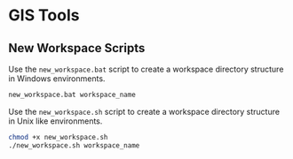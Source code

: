 # GIS Tools

## New Workspace Scripts

Use the `new_workspace.bat` script to create a workspace directory structure in Windows environments.
```bat
new_workspace.bat workspace_name
```

Use the `new_workspace.sh` script to create a workspace directory structure in Unix like environments.
```bash
chmod +x new_workspace.sh
./new_workspace.sh workspace_name
```
